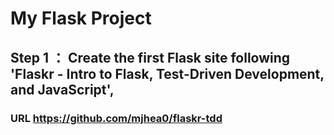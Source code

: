 # My Flask Project

## Step 1 ： Create the first Flask site following 'Flaskr - Intro to Flask, Test-Driven Development, and JavaScript', 
### URL  https://github.com/mjhea0/flaskr-tdd
